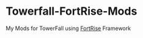 # Towerfall-FortRise-Mods
My Mods for TowerFall using [FortRise](https://github.com/Terria-K/FortRise) Framework 
